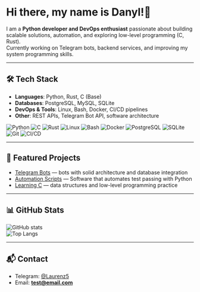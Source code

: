 # Hi there, my name is Danyl!👋

I am a **Python developer and DevOps enthusiast** passionate about building scalable solutions, automation, and exploring low-level programming (C, Rust).  
Currently working on Telegram bots, backend services, and improving my system programming skills.

---

## 🛠️ Tech Stack
- **Languages**: Python, Rust, C (Base)
- **Databases**: PostgreSQL, MySQL, SQLite
- **DevOps & Tools**: Linux, Bash, Docker, CI/CD pipelines
- **Other**: REST APIs, Telegram Bot API, software architecture


![Python](https://img.shields.io/badge/Python-3776AB?style=for-the-badge&logo=python&logoColor=white)
![C](https://img.shields.io/badge/C-00599C?style=for-the-badge&logo=c&logoColor=white)
![Rust](https://img.shields.io/badge/Rust-000000?style=for-the-badge&logo=rust&logoColor=white)
![Linux](https://img.shields.io/badge/Linux-FCC624?style=for-the-badge&logo=linux&logoColor=black)
![Bash](https://img.shields.io/badge/Bash-4EAA25?style=for-the-badge&logo=gnubash&logoColor=white)
![Docker](https://img.shields.io/badge/Docker-2496ED?style=for-the-badge&logo=docker&logoColor=white)
![PostgreSQL](https://img.shields.io/badge/PostgreSQL-336791?style=for-the-badge&logo=postgresql&logoColor=white)
![SQLite](https://img.shields.io/badge/SQLite-003B57?style=for-the-badge&logo=sqlite&logoColor=white)
![Git](https://img.shields.io/badge/Git-F05032?style=for-the-badge&logo=git&logoColor=white)
![CI/CD](https://img.shields.io/badge/CI%2FCD-4285F4?style=for-the-badge&logo=githubactions&logoColor=white)


---

## 🚀 Featured Projects
- [Telegram Bots](https://github.com/...) — bots with solid architecture and database integration  
- [Automation Scripts](https://github.com/1Laurenz1/autotest-bot) — Software that automates test passing with Python
- [Learning C](https://github.com/...) — data structures and low-level programming practice  

---

## 📊 GitHub Stats
![GitHub stats](https://github-readme-stats.vercel.app/api?username=1Laurenz1&show_icons=true&theme=radical)  
![Top Langs](https://github-readme-stats.vercel.app/api/top-langs/?username=1Laurenz1&layout=compact&theme=radical)

---

## 📬 Contact
- Telegram: [@Laurenz5](https://t.me/Laurenz5)  
- Email: **test@email.com**
